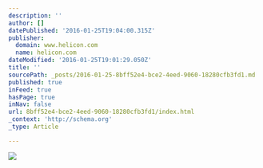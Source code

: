 ```yaml
---
description: ''
author: []
datePublished: '2016-01-25T19:04:00.315Z'
publisher:
  domain: www.helicon.com
  name: helicon.com
dateModified: '2016-01-25T19:01:29.050Z'
title: ''
sourcePath: _posts/2016-01-25-8bff52e4-bce2-4eed-9060-18280cfb3fd1.md
published: true
inFeed: true
hasPage: true
inNav: false
url: 8bff52e4-bce2-4eed-9060-18280cfb3fd1/index.html
_context: 'http://schema.org'
_type: Article

---
```

![](http://static1.squarespace.com/static/556b572be4b0923c3c6e888d/t/556b59c5e4b016f4bc2456a2/1443989366449/?format=1500w)
